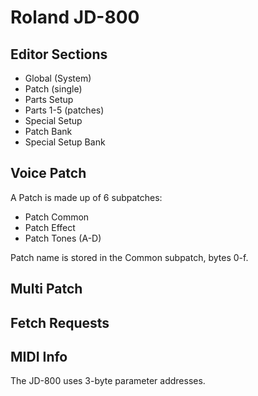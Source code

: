 # Roland JD-800


## Editor Sections

* Global (System)
* Patch (single)
* Parts Setup
* Parts 1-5 (patches)
* Special Setup
* Patch Bank
* Special Setup Bank

## Voice Patch

A Patch is made up of 6 subpatches:

* Patch Common
* Patch Effect
* Patch Tones (A-D)

Patch name is stored in the Common subpatch, bytes 0-f.

## Multi Patch


## Fetch Requests


## MIDI Info

The JD-800 uses 3-byte parameter addresses. 
